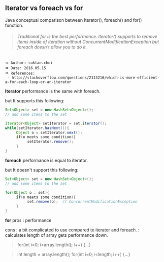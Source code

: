 ## Iterator vs foreach vs for
Java conceptual comparison between Iterator(), foreach() and for() function.

>###### Traditional for is the best performance. Iterator() supports to remove items inside of iteration without ConcurrentModificationException but foreach doesn't allow you to do it.

```
ㅁ Author: suktae.choi
ㅁ Date: 2016.05.15
ㅁ References:
 - http://stackoverflow.com/questions/2113216/which-is-more-efficient-a-for-each-loop-or-an-iterator
```

**Iterator**
performance is the same with foreach.

but It supports this following:

```java
Set<Object> set = new HashSet<Object>();
// add some items to the set

Iterator<Object> setIterator = set.iterator();
while(setIterator.hasNext()){
     Object o = setIterator.next();
     if(o meets some condition){
          setIterator.remove();
     }
}
```

**foreach**
performance is equal to iterator.

but It doesn't support this following:

```java
Set<Object> set = new HashSet<Object>();
// add some items to the set

for(Object o : set){
     if(o meets some condition){
          set.remove(o);  // ConcurrentModificationException
     }
}
```

**for**
pros
 : performance

cons
 : a bit complicated to use compared to iterator and foreach.
 : calculates length of array gets performance down.
  > for(int i=0; i<array.length(); i++) {...}

  > int length = array.length(); for(int i=0; i<length; i++) {...}
